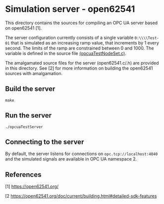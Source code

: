 Simulation server - open62541
======
This directory contains the sources for compiling an OPC UA server based on open62541 [1].

The server configuration currently consists of a single variable ``0:\\\\Test-01`` that is simulated
as an increasing ramp value, that increments by 1 every second. The limits of the ramp are
constrained between 0 and 1000. The variable is defined in the source file [\(opcuaTestNodeSet.c\)](test/server/opcuaTestNodeSet.c).

The amalgamated source files for the server (open62541.c/.h) are provided in this directory. See [2]
for more information on building the open62541 sources with amalgamation.

## Build the server
```
make
```

## Run the server
```
./opcuaTestServer
```

## Connecting to the server
By default, the server listens for connections on ``opc.tcp://localhost:4840`` and the simulated
signals are available in OPC UA namespace 2.

## References
[1] https://open62541.org/

[2 https://open62541.org/doc/current/building.html#detailed-sdk-features
